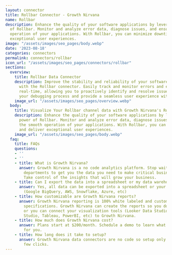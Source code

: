 ```yaml
---
layout: connector
title: Rollbar Connector - Growth Nirvana
name: Rollbar
description: Enhance the quality of your software applications by leveraging the power
  of Rollbar. Monitor and analyze error data, diagnose issues, and ensure the smooth
  operation of your applications. With Rollbar, you can minimize downtime and deliver
  exceptional user experiences.
image: "/assets/images/seo_pages/body.webp"
date: '2023-08-18'
categories: connectors
permalink: connectors/rollbar
icon_url: "/assets/images/seo_pages/connectors/rollbar"
sections:
  overview:
    title: Rollbar Data Connector
    description: Improve the stability and reliability of your software applications
      with the Rollbar connector. Easily track and monitor errors and exceptions in
      real-time, allowing you to proactively identify and resolve issues. Streamline
      your debugging process and provide a seamless user experience with Rollbar.
    image_url: "/assets/images/seo_pages/overview.webp"
  body:
    title: Visualize Your Rollbar channel data with Growth Nirvana's Rollbar Connector
    description: Enhance the quality of your software applications by leveraging the
      power of Rollbar. Monitor and analyze error data, diagnose issues, and ensure
      the smooth operation of your applications. With Rollbar, you can minimize downtime
      and deliver exceptional user experiences.
    image_url: "/assets/images/seo_pages/body.webp"
  faq:
    title: FAQs
    questions:
    - ''
    - ''
    - title: What is Growth Nirvana?
      answer: Growth Nirvana is a no code analytics platform. Stop waiting for other
        departments to get you the data you need to make critical business decisions.
        Take control of the insights that will grow your business.
    - title: Can I export the data into a spreadsheet or my data warehouse?
      answer: Yes, all data can be exported into a spreadsheet or your data warehouse
        (Google BigQuery, AWS, Snowflake, Azure, etc)
    - title: How customizable are Growth Nirvana reports?
      answer: Growth Nirvana reporting is 100% white labeled and customized to your
        specifications. Growth Nirvana can create the reports so you don’t have to
        or you can connect your visualization tools (Looker Data Studio/Google Data
        Studio, Tableau, PowerBI, etc) to Growth Nirvana.
    - title: How much does Growth Nirvana cost?
      answer: Plans start at $200/month. Schedule a demo to learn what plan is best
        for you.
    - title: How long does it take to setup?
      answer: Growth Nirvana data connectors are no code so setup only requires a
        few clicks.
---
```

